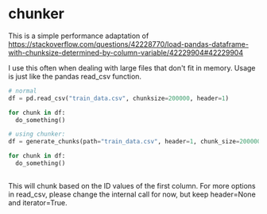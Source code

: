 # chunker
This is a simple performance adaptation of https://stackoverflow.com/questions/42228770/load-pandas-dataframe-with-chunksize-determined-by-column-variable/42229904#42229904

I use this often when dealing with large files that don't fit in memory. Usage is just like the pandas read_csv function.

```python
# normal
df = pd.read_csv("train_data.csv", chunksize=200000, header=1)

for chunk in df:
  do_something()

# using chunker:
df = generate_chunks(path="train_data.csv", header=1, chunk_size=200000)

for chunk in df:
  do_something()
  
```

This will chunk based on the ID values of the first column. For more options in read_csv, please change the internal call for now, but keep header=None and iterator=True. 
